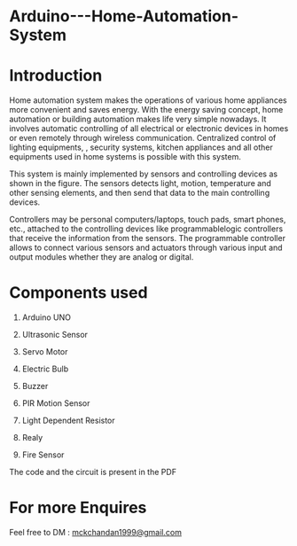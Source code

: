 # Arduino---Home-Automation-System

# Introduction 

Home automation system makes the operations of various home
appliances more convenient and saves energy. With the energy saving
concept, home automation or building automation makes life very
simple nowadays. It involves automatic controlling of all electrical or
electronic devices in homes or even remotely through wireless
communication. Centralized control of lighting equipments, , security
systems, kitchen appliances and all other equipments used in home
systems is possible with this system.

This system is mainly implemented by sensors and controlling
devices as shown in the figure. The sensors detects light, motion,
temperature and other sensing elements, and then send that data to the
main controlling devices.

Controllers may be personal computers/laptops, touch pads, smart
phones, etc., attached to the controlling devices like programmablelogic controllers that receive the information from the sensors. The
programmable controller allows to connect various sensors and
actuators through various input and output modules whether they are
analog or digital.

# Components used

1. Arduino UNO

2. Ultrasonic Sensor

3. Servo Motor

4. Electric Bulb

5. Buzzer

6. PIR Motion Sensor

7. Light Dependent Resistor

8. Realy

9. Fire Sensor



The code and the circuit is present in the PDF 

# For more Enquires 

Feel free to DM : mckchandan1999@gmail.com
